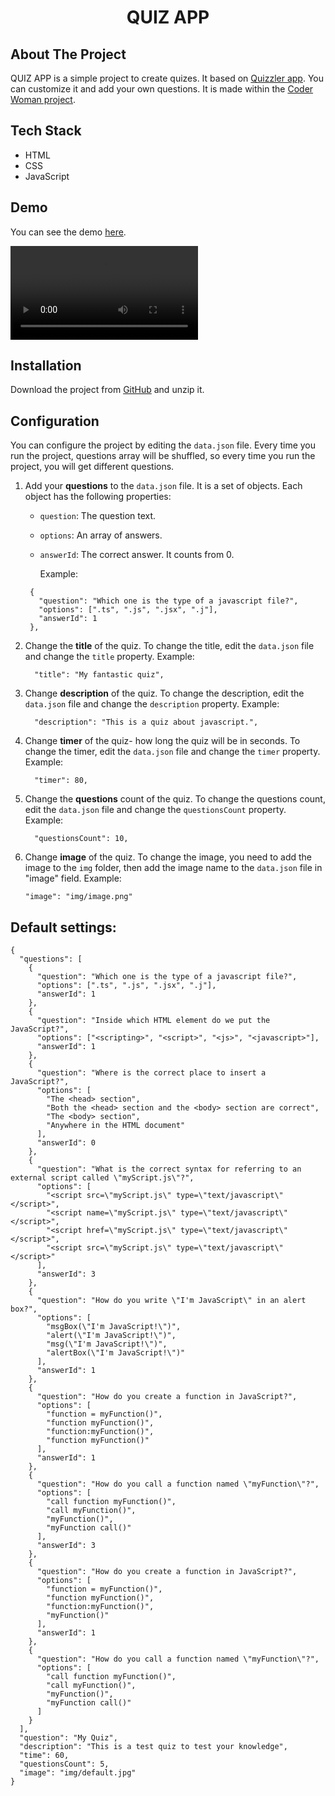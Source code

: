 <h1 align="center">QUIZ APP</h1>

## About The Project

QUIZ APP is a simple project to create quizes. It based on [Quizzler app](https://github.com/wasimreja/Quizzler).
You can customize it and add your own questions. It is made within the [Coder Woman project](https://coderwoman.com).

## Tech Stack

- HTML
- CSS
- JavaScript

## Demo

You can see the demo [here](https://agakadela.github.io/JS-quiz-app/).

![](https://user-images.githubusercontent.com/14938482/175976560-5b620fce-bebc-41ed-b29f-563aa581a8b7.mov)

## Installation

Download the project from [GitHub](https://github.com/agakadela/JS-quiz-app/archive/refs/heads/master.zip) and unzip it.

## Configuration

You can configure the project by editing the `data.json` file.
Every time you run the project, questions array will be shuffled, so every time you run the project, you will get different questions.

1. Add your **questions** to the `data.json` file.
   It is a set of objects. Each object has the following properties:

   - `question`: The question text.
   - `options`: An array of answers.
   - `answerId`: The correct answer. It counts from 0.

     Example:

   ```
    {
      "question": "Which one is the type of a javascript file?",
      "options": [".ts", ".js", ".jsx", ".j"],
      "answerId": 1
    },
   ```

2. Change the **title** of the quiz.
   To change the title, edit the `data.json` file and change the `title` property.
   Example:
   ```
     "title": "My fantastic quiz",
   ```
3. Change **description** of the quiz.
   To change the description, edit the `data.json` file and change the `description` property.
   Example:
   ```
     "description": "This is a quiz about javascript.",
   ```
4. Change **timer** of the quiz- how long the quiz will be in seconds.
   To change the timer, edit the `data.json` file and change the `timer` property.
   Example:
   ```
     "timer": 80,
   ```
5. Change the **questions** count of the quiz.
   To change the questions count, edit the `data.json` file and change the `questionsCount` property.
   Example:
   ```
     "questionsCount": 10,
   ```
6. Change **image** of the quiz.
   To change the image, you need to add the image to the `img` folder, then add the image name to the `data.json` file in "image" field.
   Example:
   ```
   "image": "img/image.png"
   ```

## Default settings:

```
{
  "questions": [
    {
      "question": "Which one is the type of a javascript file?",
      "options": [".ts", ".js", ".jsx", ".j"],
      "answerId": 1
    },
    {
      "question": "Inside which HTML element do we put the JavaScript?",
      "options": ["<scripting>", "<script>", "<js>", "<javascript>"],
      "answerId": 1
    },
    {
      "question": "Where is the correct place to insert a JavaScript?",
      "options": [
        "The <head> section",
        "Both the <head> section and the <body> section are correct",
        "The <body> section",
        "Anywhere in the HTML document"
      ],
      "answerId": 0
    },
    {
      "question": "What is the correct syntax for referring to an external script called \"myScript.js\"?",
      "options": [
        "<script src=\"myScript.js\" type=\"text/javascript\"</script>",
        "<script name=\"myScript.js\" type=\"text/javascript\"</script>",
        "<script href=\"myScript.js\" type=\"text/javascript\"</script>",
        "<script src=\"myScript.js\" type=\"text/javascript\"</script>"
      ],
      "answerId": 3
    },
    {
      "question": "How do you write \"I'm JavaScript\" in an alert box?",
      "options": [
        "msgBox(\"I'm JavaScript!\")",
        "alert(\"I'm JavaScript!\")",
        "msg(\"I'm JavaScript!\")",
        "alertBox(\"I'm JavaScript!\")"
      ],
      "answerId": 1
    },
    {
      "question": "How do you create a function in JavaScript?",
      "options": [
        "function = myFunction()",
        "function myFunction()",
        "function:myFunction()",
        "function myFunction()"
      ],
      "answerId": 1
    },
    {
      "question": "How do you call a function named \"myFunction\"?",
      "options": [
        "call function myFunction()",
        "call myFunction()",
        "myFunction()",
        "myFunction call()"
      ],
      "answerId": 3
    },
    {
      "question": "How do you create a function in JavaScript?",
      "options": [
        "function = myFunction()",
        "function myFunction()",
        "function:myFunction()",
        "myFunction()"
      ],
      "answerId": 1
    },
    {
      "question": "How do you call a function named \"myFunction\"?",
      "options": [
        "call function myFunction()",
        "call myFunction()",
        "myFunction()",
        "myFunction call()"
      ]
    }
  ],
  "question": "My Quiz",
  "description": "This is a test quiz to test your knowledge",
  "time": 60,
  "questionsCount": 5,
  "image": "img/default.jpg"
}

```
